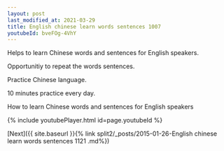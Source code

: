 ```yaml
---
layout: post
last_modified_at: 2021-03-29
title: English chinese learn words sentences 1007 
youtubeId: bveFOg-4VhY
---
```

 
 
Helps to learn Chinese words and sentences for English speakers.

Opportunitiy to repeat the words sentences. 

Practice Chinese language. 
 
10 minutes practice every day. 
 
How to learn Chinese words and sentences for English speakers 
 
{% include youtubePlayer.html id=page.youtubeId %}
 
 
[Next]({{ site.baseurl }}{% link  split2/_posts/2015-01-26-English chinese learn words sentences 1121 .md%})
 

